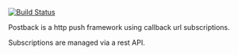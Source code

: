 [![Build Status](https://travis-ci.org/pimg/postback.svg?branch=master)](https://travis-ci.org/pimg/postback)

Postback is a http push framework using callback url subscriptions.

Subscriptions are managed via a rest API.

